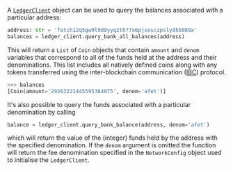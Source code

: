 A  [`LedgerClient`](connect-to-network.md) object can be used to query the balances associated with a particular address:

```python
address: str = 'fetch12q5gw9l9d0yyq2th77x6pjsesczpsly8h5089x'
balances = ledger_client.query_bank_all_balances(address)
```

This will return a `List` of `Coin` objects that contain `amount` and  `denom` variables that correspond to all of the funds held at the address and their denominations. This list includes all natively defined coins along with any tokens transferred using the inter-blockchain communication ([IBC](https://ibcprotocol.org/)) protocol.  

```python
>>> balances
[Coin(amount='29263221445595384075', denom='afet')]
```

It's also possible to query the funds associated with a particular denomination by calling  

```python
balance = ledger_client.query_bank_balance(address, denom='afet')
```

which will return the value of the (integer) funds held by the address with the specified denomination. If the `denom` argument is omitted the function will return the fee denomination specified in the `NetworkConfig` object used to initialise the `LedgerClient`.
